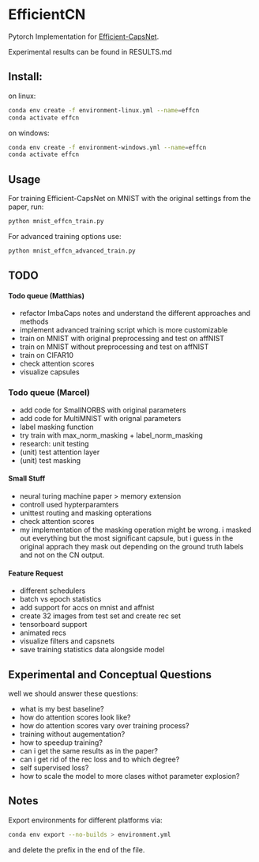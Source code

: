 # EfficientCN
Pytorch Implementation for [Efficient-CapsNet](https://arxiv.org/abs/2101.12491).

Experimental results can be found in RESULTS.md

## Install:

on linux:
```sh
conda env create -f environment-linux.yml --name=effcn
conda activate effcn
```

on windows:
```sh
conda env create -f environment-windows.yml --name=effcn
conda activate effcn
```


## Usage

For training Efficient-CapsNet on MNIST with the original settings from the paper, run:
```sh
python mnist_effcn_train.py
```

For advanced training options use:
```sh
python mnist_effcn_advanced_train.py
```

## TODO

#### Todo queue (Matthias)
- refactor ImbaCaps notes and understand the different approaches and methods
- implement advanced training script which is more customizable
- train on MNIST with original preprocessing and test on affNIST
- train on MNIST without preprocessing and test on affNIST
- train on CIFAR10
- check attention scores
- visualize capsules

### Todo queue (Marcel)
- add code for SmallNORBS with original parameters
- add code for MultiMNIST with orignal parameters
- label masking function
- try train with max_norm_masking + label_norm_masking
- research: unit testing
- (unit) test attention layer
- (unit) test masking

#### Small Stuff
- neural turing machine paper > memory extension
- controll used hypterparamters 
- unittest routing and masking opterations
- check attention scores
- my implementation of the masking operation might be wrong. i masked out everything but the most significant capsule, but i guess in the original apprach they mask out depending on the ground truth labels and not on the CN output.

#### Feature Request
- different schedulers
- batch vs epoch statistics
- add support for accs on mnist and affnist
- create 32 images from test set and create rec set
- tensorboard support
- animated recs
- visualize filters and capsnets
- save training statistics data alongside model

## Experimental and Conceptual Questions
well we should answer these questions:
- what is my best baseline?
- how do attention scores look like?
- how do attention scores vary over training process?
- training without augementation?
- how to speedup training?
- can i get the same results as in the paper?
- can i get rid of the rec loss and to which degree?
- self supervised loss?
- how to scale the model to more clases withot parameter explosion?

## Notes

Export environments for different platforms via:

```sh
conda env export --no-builds > environment.yml
```

and delete the prefix in the end of the file.